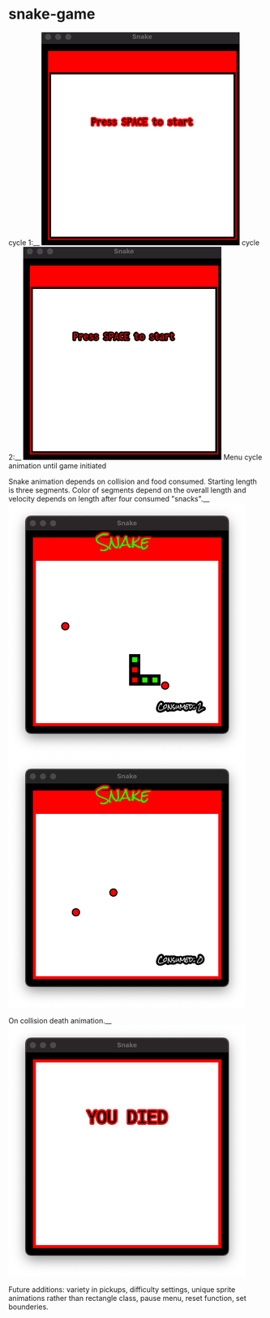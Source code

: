 # snake-game


cycle 1:__
<img src="start_menu1.png" alt="Alt text" title="timed menu animation1">
cycle 2:__
<img src="start_menu2.png" alt="Alt text" title="timed menu animation2">
Menu cycle animation until game initiated

Snake animation depends on collision and food consumed. Starting length is three segments. Color of segments depend on the overall length and velocity depends on length after four consumed "snacks".__
<img src="gameplay.png" alt="Alt text" title="game1">
<img src="gameplay_nosnake.png" alt="Alt text" title="game2">

On collision death animation.__
<img src="gameover.png" alt="Alt text" title="game over">

Future additions: variety in pickups, difficulty settings, unique sprite animations rather than rectangle class, pause menu, reset function, set bounderies.
